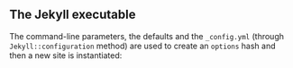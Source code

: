 ## The Jekyll executable  

The command-line parameters, the defaults and the `_config.yml` (through `Jekyll::configuration` method) are used to create an `options` hash and then a new site is instantiated:
        
```ruby

